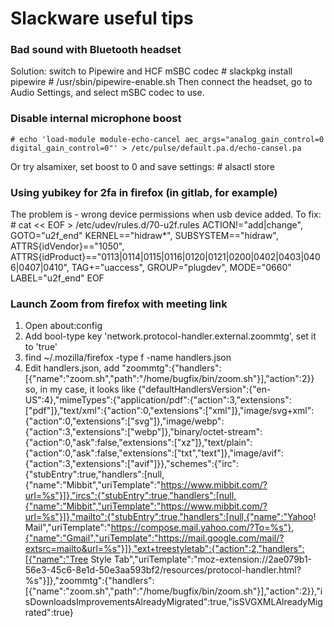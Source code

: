 # Slackware useful tips
### Bad sound with Bluetooth headset
Solution: switch to Pipewire and HCF mSBC codec
    # slackpkg install pipewire
    # /usr/sbin/pipewire-enable.sh
Then connect the headset, go to Audio Settings, and select mSBC codec to use.
### Disable internal microphone boost
    # echo 'load-module module-echo-cancel aec_args="analog_gain_control=0 digital_gain_control=0"' > /etc/pulse/default.pa.d/echo-cansel.pa
Or try alsamixer, set boost to 0 and save settings:
    # alsactl store
### Using yubikey for 2fa in firefox (in gitlab, for example)
The problem is - wrong device permissions when usb device added. To fix:
    # cat << EOF > /etc/udev/rules.d/70-u2f.rules
    ACTION!="add|change", GOTO="u2f_end"
    KERNEL=="hidraw*", SUBSYSTEM=="hidraw", ATTRS{idVendor}=="1050", ATTRS{idProduct}=="0113|0114|0115|0116|0120|0121|0200|0402|0403|0406|0407|0410", TAG+="uaccess", GROUP="plugdev", MODE="0660"
    LABEL="u2f_end"
EOF
### Launch Zoom from firefox with meeting link
1. Open about:config
2. Add bool-type key 'network.protocol-handler.external.zoommtg', set it to 'true'
3. find ~/.mozilla/firefox -type f -name handlers.json
4. Edit handlers.json, add 
    "zoommtg":{"handlers":[{"name":"zoom.sh","path":"/home/bugfix/bin/zoom.sh"}],"action":2}}
so, in my case, it looks like
    {"defaultHandlersVersion":{"en-US":4},"mimeTypes":{"application/pdf":{"action":3,"extensions":["pdf"]},"text/xml":{"action":0,"extensions":["xml"]},"image/svg+xml":{"action":0,"extensions":["svg"]},"image/webp":{"action":3,"extensions":["webp"]},"binary/octet-stream":{"action":0,"ask":false,"extensions":["xz"]},"text/plain":{"action":0,"ask":false,"extensions":["txt","text"]},"image/avif":{"action":3,"extensions":["avif"]}},"schemes":{"irc":{"stubEntry":true,"handlers":[null,{"name":"Mibbit","uriTemplate":"https://www.mibbit.com/?url=%s"}]},"ircs":{"stubEntry":true,"handlers":[null,{"name":"Mibbit","uriTemplate":"https://www.mibbit.com/?url=%s"}]},"mailto":{"stubEntry":true,"handlers":[null,{"name":"Yahoo! Mail","uriTemplate":"https://compose.mail.yahoo.com/?To=%s"},{"name":"Gmail","uriTemplate":"https://mail.google.com/mail/?extsrc=mailto&url=%s"}]},"ext+treestyletab":{"action":2,"handlers":[{"name":"Tree Style Tab","uriTemplate":"moz-extension://2ae079b1-56e3-45c6-8e1d-50e3aa593bf2/resources/protocol-handler.html?%s"}]},"zoommtg":{"handlers":[{"name":"zoom.sh","path":"/home/bugfix/bin/zoom.sh"}],"action":2}},"isDownloadsImprovementsAlreadyMigrated":true,"isSVGXMLAlreadyMigrated":true}
